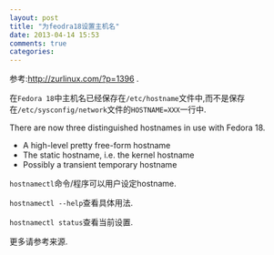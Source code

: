 ```yaml
---
layout: post
title: "为feodra18设置主机名"
date: 2013-04-14 15:53
comments: true
categories: 
---
```

参考:<http://zurlinux.com/?p=1396> .
 
在`Fedora 18`中主机名已经保存在`/etc/hostname`文件中,而不是保存在`/etc/sysconfig/network`文件的`HOSTNAME=XXX`一行中.

There are now three distinguished hostnames in use with Fedora 18.

* A high-level pretty free-form hostname
* The static hostname, i.e. the kernel hostname
* Possibly a transient temporary hostname

`hostnamectl`命令/程序可以用户设定hostname.
	
`hostnamectl --help`查看具体用法.

`hostnamectl status`查看当前设置.

更多请参考来源.
